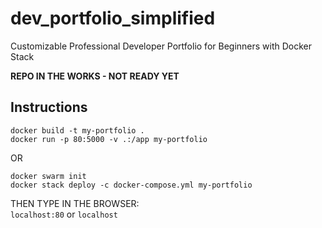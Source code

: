 # dev_portfolio_simplified
Customizable Professional Developer Portfolio for Beginners with Docker Stack

**REPO IN THE WORKS - NOT READY YET**

## Instructions

```
docker build -t my-portfolio .
docker run -p 80:5000 -v .:/app my-portfolio
```

OR 

```
docker swarm init
docker stack deploy -c docker-compose.yml my-portfolio
```

THEN TYPE IN THE BROWSER: 
<br>
`localhost:80` or `localhost`